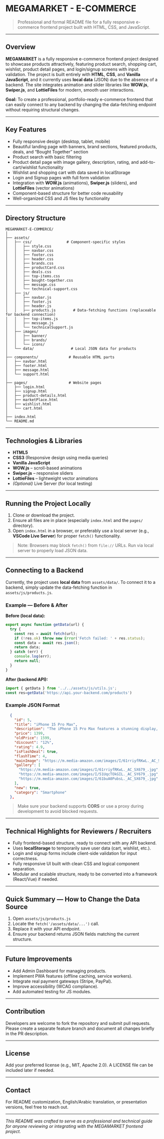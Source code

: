 # MEGAMARKET - E-COMMERCE

> Professional and formal README file for a fully responsive e-commerce frontend project built with HTML, CSS, and JavaScript.

---

## Overview

**MEGAMARKET** is a fully responsive e-commerce frontend project designed to showcase products attractively, featuring product search, shopping cart, wishlist, product detail pages, and login/signup screens with input validation. The project is built entirely with **HTML**, **CSS**, and **Vanilla JavaScript**, and it currently uses **local data** (JSON) due to the absence of a backend. The site integrates animation and slider libraries like **WOW.js**, **Swiper.js**, and **LottieFiles** for modern, smooth user interactions.

**Goal:** To create a professional, portfolio-ready e-commerce frontend that can easily connect to any backend by changing the data-fetching endpoint without requiring structural changes.

---

## Key Features

- Fully responsive design (desktop, tablet, mobile)
- Beautiful landing page with banners, brand sections, featured products, deals, and “Bought Together” section
- Product search with basic filtering
- Product detail page with image gallery, description, rating, and add-to-cart/wishlist functionality
- Wishlist and shopping cart with data saved in localStorage
- Login and Signup pages with full form validation
- Integration with **WOW.js** (animations), **Swiper.js** (sliders), and **LottieFiles** (vector animations)
- Component-based structure for better code reusability
- Well-organized CSS and JS files by functionality

---

## Directory Structure

```
MEGAMARKET-E-COMMERCE/
│
├── assets/
│   ├── css/                # Component-specific styles
│   │   ├── style.css
│   │   ├── navbar.css
│   │   ├── footer.css
│   │   ├── header.css
│   │   ├── brands.css
│   │   ├── productCard.css
│   │   ├── deals.css
│   │   ├── top-items.css
│   │   ├── bought-together.css
│   │   ├── message.css
│   │   └── technical-support.css
│   ├── js/
│   │   ├── navbar.js
│   │   ├── footer.js
│   │   ├── header.js
│   │   ├── products.js        # Data-fetching functions (replaceable for backend connection)
│   │   ├── top-items.js
│   │   ├── message.js
│   │   └── technicalSupport.js
│   ├── images/
│   │   ├── banner/
│   │   ├── brands/
│   │   └── icons/
│   └── data/                 # Local JSON data for products
│
├── components/              # Reusable HTML parts
│   ├── navbar.html
│   ├── footer.html
│   ├── message.html
│   └── support.html
│
├── pages/                   # Website pages
│   ├── login.html
│   ├── signup.html
│   ├── product-details.html
│   ├── marketPlace.html
│   ├── wishlist.html
│   └── cart.html
│
├── index.html
└── README.md
```

---

## Technologies & Libraries

- **HTML5**
- **CSS3** (Responsive design using media queries)
- **Vanilla JavaScript**
- **WOW.js** – scroll-based animations
- **Swiper.js** – responsive sliders
- **LottieFiles** – lightweight vector animations
- _(Optional)_ Live Server (for local testing)

---

## Running the Project Locally

1. Clone or download the project.
2. Ensure all files are in place (especially `index.html` and the `pages/` directory).
3. Open `index.html` in a browser, or preferably use a local server (e.g., **VSCode Live Server**) for proper `fetch()` functionality.

>  Note: Browsers may block `fetch()` from `file://` URLs. Run via local server to properly load JSON data.

---

## Connecting to a Backend

Currently, the project uses **local data** from `assets/data/`. To connect it to a backend, simply update the data-fetching function in `assets/js/products.js`.

### Example — Before & After

**Before (local data):**

```js
export async function getData(url) {
  try {
    const res = await fetch(url);
    if (!res.ok) throw new Error('Fetch failed: ' + res.status);
    const data = await res.json();
    return data;
  } catch (err) {
    console.log(err);
    return null;
  }
}
```

**After (backend API):**

```js
import { getData } from '../../assets/js/utils.js';
const res=getData('https://api.your-backend.com/products')
```

### Example JSON Format

```json
  {
    "id": 5,
    "title": "iPhone 15 Pro Max",
    "description": "The iPhone 15 Pro Max features a stunning display, powerful A17 chip, advanced camera system, and sleek design, offering unmatched performance, durability, and innovative technology for modern users",
    "price": 1399,
    "oldPrice": 1599,
    "discount": "12%",
    "rating": 4.9,
    "isFlashDeal": true,
    "flashTime": 4,
    "mainImage": "https://m.media-amazon.com/images/I/61rriyfRKwL._AC_SX679_.jpg",
    "gallery": [
      "https://m.media-amazon.com/images/I/61rriyfRKwL._AC_SX679_.jpg",
      "https://m.media-amazon.com/images/I/51UqcTOkGIL._AC_SY679_.jpg",
      "https://m.media-amazon.com/images/I/61buA0PubsL._AC_SX679_.jpg"
    ],
    "new": true,
    "category": "Smartphone"
  },
```

>  Make sure your backend supports **CORS** or use a proxy during development to avoid blocked requests.

---

## Technical Highlights for Reviewers / Recruiters

- Fully frontend-based structure, ready to connect with any API backend.
- Uses **localStorage** to temporarily save user data (cart, wishlist, etc.).
- Login and signup forms include client-side validation for input correctness.
- Fully responsive UI built with clean CSS and logical component separation.
- Modular and scalable structure, ready to be converted into a framework (React/Vue) if needed.

---

## Quick Summary — How to Change the Data Source

1. Open `assets/js/products.js`
2. Locate the `fetch('/assets/data/...')` call.
3. Replace it with your API endpoint.
4. Ensure your backend returns JSON fields matching the current structure.

---

## Future Improvements

- Add Admin Dashboard for managing products.
- Implement PWA features (offline caching, service workers).
- Integrate real payment gateways (Stripe, PayPal).
- Improve accessibility (WCAG compliance).
- Add automated testing for JS modules.

---

## Contribution

Developers are welcome to fork the repository and submit pull requests. Please create a separate feature branch and document all changes briefly in the PR description.

---

## License

Add your preferred license (e.g., MIT, Apache 2.0). A LICENSE file can be included later if needed.

---

## Contact

For README customization, English/Arabic translation, or presentation versions, feel free to reach out.

---

_This README was crafted to serve as a professional and technical guide for anyone reviewing or integrating with the MEGAMARKET frontend project._
